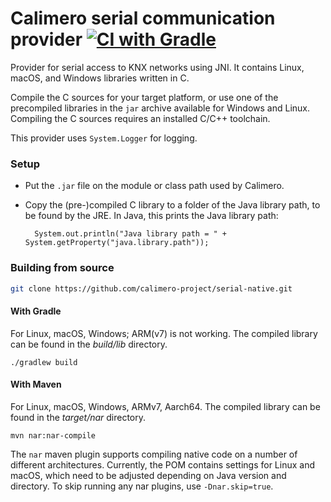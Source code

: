 Calimero serial communication provider [![CI with Gradle](https://github.com/calimero-project/serial-native/actions/workflows/gradle.yml/badge.svg)](https://github.com/calimero-project/serial-native/actions/workflows/gradle.yml)
=====

Provider for serial access to KNX networks using JNI. It contains Linux, macOS, and Windows libraries written in C.

Compile the C sources for your target platform, or use one of the precompiled libraries in the 
`jar` archive available for Windows and Linux. Compiling the C sources requires an installed C/C++ toolchain.

This provider uses `System.Logger` for logging.

### Setup

* Put the `.jar` file on the module or class path used by Calimero.

* Copy the (pre-)compiled C library to a folder of the Java library path, to be found by the JRE.
In Java, this prints the Java library path:

        System.out.println("Java library path = " + System.getProperty("java.library.path"));


### Building from source 
~~~ sh
git clone https://github.com/calimero-project/serial-native.git
~~~

#### With Gradle 
For Linux, macOS, Windows; ARM(v7) is not working. The compiled library can be found in the _build/lib_ directory.

    ./gradlew build

#### With Maven
For Linux, macOS, Windows, ARMv7, Aarch64. The compiled library can be found in the _target/nar_ directory.

    mvn nar:nar-compile

The `nar` maven plugin supports compiling native code on a number of different architectures. Currently, the POM contains settings for Linux and macOS, which need to be adjusted depending on Java version and directory. To skip running any nar plugins, use `-Dnar.skip=true`.

